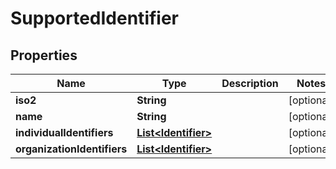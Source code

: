 

# SupportedIdentifier


## Properties

Name | Type | Description | Notes
------------ | ------------- | ------------- | -------------
**iso2** | **String** |  |  [optional]
**name** | **String** |  |  [optional]
**individualIdentifiers** | [**List&lt;Identifier&gt;**](Identifier.md) |  |  [optional]
**organizationIdentifiers** | [**List&lt;Identifier&gt;**](Identifier.md) |  |  [optional]



